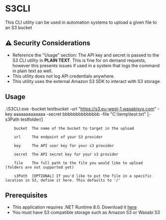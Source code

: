 # S3CLI

This CLI utility can be used in automation systems to upload a given file to an S3 bucket

## ⚠️ Security Considerations

- Reference the "Usage" section: The API key and secret is passed to the S3 CLI utility in **PLAIN TEXT**. This is fine for on demand requests, however this presents issues if used in a system that logs the command in plain text as well.
- This utility does not log API credentials anywhere.
- This utility uses the external Amazon S3 SDK to interact with S3 storage.

## Usage

.\S3CLI.exe -bucket testbucket -url "https://s3.eu-west-1.wasabisys.com" -key aaaaaaaaaaaaa -secret bbbbbbbbbbbbbb -file "C:\temp\test.txt" [-s3Path testfolder/]

        bucket  The name of the bucket to target in the upload

        url     The endpoint of your S3 provider

        key     The API user key for your s3 provider

        secret  The API secret key for your s3 provider

        file    The full path to the file you would like to upload (folders are not supported yet)

        s3Path  [OPTIONAL] If you'd like to put the file in a specific location in S3, define it here. This defaults to '/'

## Prerequisites

- This application requires .NET Runtime 8.0. Download it [here](https://download.visualstudio.microsoft.com/download/pr/3980ab0a-379f-44a0-9be6-eaf74c07a3b3/bd1cc6107ff3d8fe0104d30f01339b74/dotnet-runtime-8.0.7-win-x64.exe)
- You must have S3 compatible storage such as Amazon S3 or Wasabi S3